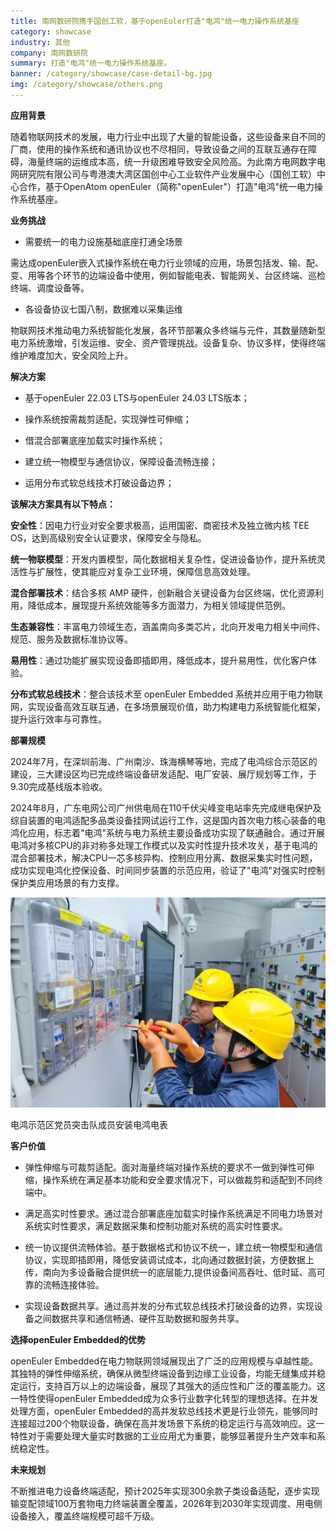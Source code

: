 ```yaml
---
title: 南网数研院携手国创工软，基于openEuler打造"电鸿"统一电力操作系统基座
category: showcase
industry: 其他
company: 南网数研院
summary: 打造"电鸿"统一电力操作系统基座。
banner: /category/showcase/case-detail-bg.jpg
img: /category/showcase/others.png
---
```




**应用背景**

随着物联网技术的发展，电力行业中出现了大量的智能设备，这些设备来自不同的厂商，使用的操作系统和通讯协议也不尽相同，导致设备之间的互联互通存在障碍，海量终端的运维成本高，统一升级困难导致安全风险高。为此南方电网数字电网研究院有限公司与粤港澳大湾区国创中心工业软件产业发展中心（国创工软）中心合作，基于OpenAtom
openEuler（简称\"openEuler\"）打造"电鸿"统一电力操作系统基座。

**业务挑战**

-   需要统一的电力设施基础底座打通全场景

需达成openEuler嵌入式操作系统在电力行业领域的应用，场景包括发、输、配、变、用等各个环节的边端设备中使用，例如智能电表、智能网关、台区终端、巡检终端、调度设备等。

-   各设备协议七国八制，数据难以采集运维

物联网技术推动电力系统智能化发展，各环节部署众多终端与元件，其数量随新型电力系统激增，引发运维、安全、资产管理挑战。设备复杂、协议多样，使得终端维护难度加大，安全风险上升。

**解决方案**

-   基于openEuler 22.03 LTS与openEuler 24.03 LTS版本；

-   操作系统按需裁剪适配，实现弹性可伸缩；

-   借混合部署底座加载实时操作系统；

-   建立统一物模型与通信协议，保障设备流畅连接；

-   运用分布式软总线技术打破设备边界；

**该解决方案具有以下特点：**

**安全性**：因电力行业对安全要求极高，运用国密、商密技术及独立微内核 TEE
OS，达到高级别安全认证要求，保障安全与隐私。

**统一物联模型**：开发内置模型，简化数据相关复杂性，促进设备协作，提升系统灵活性与扩展性，使其能应对复杂工业环境，保障信息高效处理。

**混合部署技术**：结合多核 AMP
硬件，创新融合关键设备为台区终端，优化资源利用，降低成本，展现提升系统效能等多方面潜力，为相关领域提供范例。

**生态兼容性**：丰富电力领域生态，涵盖南向多类芯片，北向开发电力相关中间件、规范、服务及数据标准协议等。

**易用性**：通过功能扩展实现设备即插即用，降低成本，提升易用性，优化客户体验。

**分布式软总线技术**：整合该技术至 openEuler Embedded
系统并应用于电力物联网，实现设备高效互联互通，在多场景展现价值，助力构建电力系统智能化框架，提升运行效率与可靠性。

**部署规模**

2024年7月，在深圳前海、广州南沙、珠海横琴等地，完成了电鸿综合示范区的建设，三大建设区均已完成终端设备研发适配、电厂安装、展厅规划等工作，于9.30完成基线版本验收。

2024年8月，广东电网公司广州供电局在110千伏尖峰变电站率先完成继电保护及综自装置的电鸿适配多品类设备挂网试运行工作，这是国内首次电力核心装备的电鸿化应用，标志着"电鸿"系统与电力系统主要设备成功实现了联通融合。通过开展电鸿对多核CPU的非对称多处理工作模式以及实时性提升技术攻关，基于电鸿的混合部署技术，解决CPU一芯多核异构、控制应用分离、数据采集实时性问题，成功实现电鸿化控保设备、时间同步装置的示范应用，验证了"电鸿"对强实时控制保护类应用场景的有力支撑。

![IMG\_256](./media/image1.jpeg)

电鸿示范区党员突击队成员安装电鸿电表

**客户价值**

-   弹性伸缩与可裁剪适配。面对海量终端对操作系统的要求不一做到弹性可伸缩，操作系统在满足基本功能和安全要求情况下，可以做裁剪和适配到不同终端中。

-   满足高实时性要求。通过混合部署底座加载实时操作系统满足不同电力场景对系统实时性要求，满足数据采集和控制功能对系统的高实时性要求。

-   统一协议提供流畅体验。基于数据格式和协议不统一，建立统一物模型和通信协议，实现即插即用，降低安装调试成本，北向通过数据封装，方便数据上传，南向为多设备融合提供统一的底层能力,提供设备间高吞吐、低时延、高可靠的流畅连接体验。

-   实现设备数据共享。通过高并发的分布式软总线技术打破设备的边界，实现设备之间数据共享和通信畅通、硬件互助数据和服务共享。

**选择openEuler Embedded的优势**

openEuler
Embedded在电力物联网领域展现出了广泛的应用规模与卓越性能。其独特的弹性伸缩系统，确保从微型终端设备到边缘工业设备，均能无缝集成并稳定运行，支持百万以上的边端设备，展现了其强大的适应性和广泛的覆盖能力。这一特性使得openEuler
Embedded成为众多行业数字化转型的理想选择。在并发处理方面，openEuler
Embedded的高并发软总线技术更是行业领先，能够同时连接超过200个物联设备，确保在高并发场景下系统的稳定运行与高效响应。这一特性对于需要处理大量实时数据的工业应用尤为重要，能够显著提升生产效率和系统稳定性。

**未来规划**

不断推进电力设备终端适配，预计2025年实现300余款子类设备适配，逐步实现输变配领域100万套物电力终端装置全覆盖，2026年到2030年实现调度、用电侧设备接入，覆盖终端规模可超千万级。
